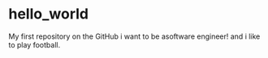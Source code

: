 # hello_world
My first repository on the GitHub
i want to be asoftware engineer! and i like to play football.
